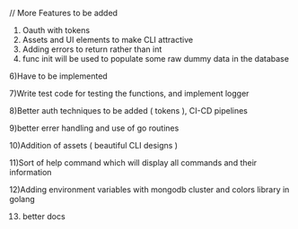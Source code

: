 // More Features to be added
1) Oauth with tokens
2) Assets and UI elements to make CLI attractive
4) Adding errors to return rather than int
5) func init will be used to populate some raw dummy data in the database

6)Have to be implemented

7)Write test code for testing the functions, and implement logger

8)Better auth techniques to be added ( tokens ), CI-CD pipelines

9)better errer handling and use of go routines

10)Addition of assets ( beautiful CLI designs )

11)Sort of help command which will display all commands and their information

12)Adding environment variables with mongodb cluster and colors library in golang

13) better docs
